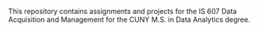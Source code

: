 This repository contains assignments and projects for the IS 607 Data Acquisition and Management for the  CUNY M.S. in Data Analytics degree.
